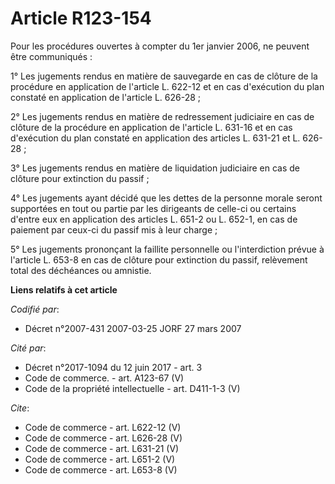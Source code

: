 # Article R123-154

Pour les procédures ouvertes à compter du 1er janvier 2006, ne peuvent être communiqués : 

1° Les jugements rendus en matière de sauvegarde en cas de clôture de la procédure en application de l'article L. 622-12 et
en cas d'exécution du plan constaté en application de l'article L. 626-28 ; 

2° Les jugements rendus en matière de redressement judiciaire en cas de clôture de la procédure en application de l'article
L. 631-16 et en cas d'exécution du plan constaté en application des articles L. 631-21 et L. 626-28 ; 

3° Les jugements rendus en matière de liquidation judiciaire en cas de clôture pour extinction du passif ; 

4° Les jugements ayant décidé que les dettes de la personne morale seront supportées en tout ou partie par les dirigeants de
celle-ci ou certains d'entre eux en application des articles L. 651-2 ou L. 652-1, en cas de paiement par ceux-ci du passif
mis à leur charge ; 

5° Les jugements prononçant la faillite personnelle ou l'interdiction prévue à l'article L. 653-8 en cas de clôture pour
extinction du passif, relèvement total des déchéances ou amnistie.

**Liens relatifs à cet article**

_Codifié par_:

  - Décret n°2007-431 2007-03-25 JORF 27 mars 2007

_Cité par_:

  - Décret n°2017-1094 du 12 juin 2017 - art. 3
  - Code de commerce. - art. A123-67 (V)
  - Code de la propriété intellectuelle - art. D411-1-3 (V)

_Cite_:

  - Code de commerce - art. L622-12 (V)
  - Code de commerce - art. L626-28 (V)
  - Code de commerce - art. L631-21 (V)
  - Code de commerce - art. L651-2 (V)
  - Code de commerce - art. L653-8 (V)
